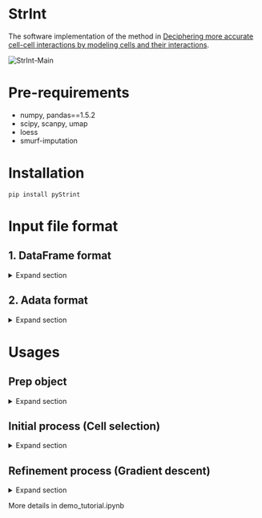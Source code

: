 # StrInt
The software implementation of the method in 
[Deciphering more accurate cell-cell interactions by modeling cells and their interactions]().

<img src="https://github.com/deepomicslab/StrInt/raw/main/main.jpg" alt="StrInt-Main">

# Pre-requirements
* numpy, pandas==1.5.2
* scipy, scanpy, umap
* loess
* smurf-imputation
  
# Installation
```shell
pip install pyStrint
```

# Input file format
## 1. DataFrame format
<details><summary>Expand section</summary>

* **Spatial Transcriptomics (ST) Count Data**
  * `st_exp` dataframe with spots as rows and genes as columns
 
* **Spatial coordinates**
  * `st_coord` dataframe with spot as rows, axis x and y as columns 

* **Cell-type deconvoluted spatial matrix**
  * `st_decon` dataframe with spot as rows and cell-type as columns

* **Single-cell RNA-seq Count Data**
  * `sc_exp` dataframe with cells as rows and genes as columns

* **Single-cell RNA-seq Metadata**
  * `sc_meta` dataframe with cells as rows and cell types as columns
  * `cell_type_key` column name of the celltype identity in `sc_meta`

* **Single-cell RNA-seq distribution Data**
  * `sc_distribution` dataframe with cells as rows and genes as columns
    
* **Ligand and Receptor Data (optional)**
  * `lr_df` user provided dataframe with ligand-receptor pairs as rows, ligand, receptor and its weight as columns

***
Convert to adata format
```python
sc_adata, st_adata, sc_distribution, lr_df = pp.prep_adata(sc_exp = sc_exp, st_exp = st_exp, sc_distribution = sc_smurf, 
                            sc_meta = sc_meta, st_coord = st_coord, SP = species)
```
</details>

## 2. Adata format
<details><summary>Expand section</summary>
  
* **Spatial Transcriptomics (ST) Count Data**
  * `st_adata` adata.X with spots as rows and genes as columns
  * `st_adata.obs`  dataframe with spot as rows, spot coordinates x and y as columns 
 
* **Cell-type deconvoluted spatial matrix**
  * `st_decon` dataframe with spot as rows and cell-type as columns

* **Single-cell RNA-seq Count Data**
  * `sc_adata` adata.X dataframe with cells as rows and genes as columns
  * `sc_adata.obs` dataframe with cells as rows and cell types as columns

* **Single-cell RNA-seq distribution Data**
  * `sc_distribution` dataframe with cells as rows and genes as columns
</details>

# Usages
## Prep object
<details><summary>Expand section</summary>

```python
obj = spamint.spaMint(save_path = outDir, st_adata = st_adata, weight = st_decon, 
                 sc_distribution = sc_distribution, sc_adata = sc_adata, cell_type_key = 'celltype', 
                 st_tp = st_tp)
obj.prep()
```
### Parameters
* `save_path` Output Dir to save results
  
* `st_adata` adata.X Spatial Transcriptomics (ST) Count Data with spots as rows and genes as columns
  * `st_adata.obs`  dataframe with spot as rows, spot coordinates x and y as columns
    
* `weight` Cell-type deconvoluted spatial dataframe with spot as rows and cell-type as columns
    
* `sc_distribution` Single-cell RNA-seq distribution dataframe with cells as rows and genes as columns
    
* `sc_adata` adata.X Single-cell RNA-seq Count dataframe with cells as rows and genes as columns
  * `sc_adata.obs` dataframe with cells as rows and cell types as columns
 
* `cell_type_key` cell type colname in sc_adata.obs

* `st_tp` ST sequencing platform choose from st (ST legacy), visium (10X Visium), or slide-seq (Any single-cell resolution data)


</details>

## Initial process (Cell selection)
<details><summary>Expand section</summary>
  
  ```python
sc_agg_meta = select_cells(self, p = 0.1, mean_num_per_spot = 10,  max_rep = 3, repeat_penalty = 10)
```
* `p` percentage of the interface similarity during cell selection
* `mean_num_per_spot` Average number of cells per spot.
* `max_rep` Maximum number of repetitions for cell selection.
* `repeat_penalty` When one cell has been picked for [THIS] many times, its probability of being picked again decreases by half.
                    Recommanded to be near   (st_exp.shape[0]*num_per_spot/sc_exp.shape[0]) * 10
</details>

## Refinement process (Gradient descent)
<details><summary>Expand section</summary>

 ```python 
refine_sc_exp, sc_agg_meta = gradient_descent(self, alpha = 1, beta = 0.001, gamma = 0.001, 
                 delta = 0.1, eta = 0.0005, 
                init_sc_embed = None,
                iteration = 20, k = 2, W_HVG = 2,
                left_range = 0, right_range = 8, steps = 1, dim = 2)
```

* `alpha, beta, gamma, delta`
  Hyperparameters for the loss function.

  alpha: the weight of the term that maintains the expression similarity between cells and their respective gamma distribution models, default: 1.
  
  beta: the weight of adjusting cell locations based on cell-cell affinity.
  
  gamma: the weight of optimizing interface profile similarity between pseudo-spots and their corresponding ST spots, default: 0.001.
  
  delta: the weight of the regularization term.
  
* `eta` float, default: 0.0005
  
    Learning rate for gradient descent.
  
* `init_sc_embed` DataFrame, optional, default: None
  
    Initial embedding for single-cell data.
  
* `iteration` int, optional, default: 20
  
    The number of iterations for optimization.
  
* `k` int, optional, default: 2
  
    The number of neighbors in each adjacent spot.
  
* `W_HVG` int, optional, default: 2
  
    Weight for highly variable genes.
  
* `left_range` int, optional, default: 0
* `right_range` int, optional, default: 8
  
    The index range for the neighbor number in the embedding process, the actual neighbor number is (i+1)*10
    
* `steps` int, optional, default: 1
  
    The iteration number for each neighbor
  
  
* `dim` int, optional, default: 2
  
    The embedding dimension of the reconstruction
</details>

More details in demo_tutorial.ipynb
